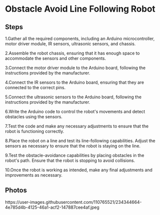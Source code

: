 
<html>
<head>
<meta charset="utf-8">

</head>
	<h1>Obstacle Avoid Line Following Robot</h1>

<body>
<h2>Steps</h2>
<p>1.Gather all the required components, including an Arduino microcontroller, motor driver module, IR sensors, ultrasonic sensors, and chassis.</p>
<p>2.Assemble the robot chassis, ensuring that it has enough space to accommodate the sensors and other components.</p>
<p>3.Connect the motor driver module to the Arduino board, following the instructions provided by the manufacturer.</p>
<p>4.Connect the IR sensors to the Arduino board, ensuring that they are connected to the correct pins.</p>
<p>5.Connect the ultrasonic sensors to the Arduino board, following the instructions provided by the manufacturer.</p>
<p>6.Write the Arduino code to control the robot's movements and detect obstacles using the sensors.</p>
<p>7.Test the code and make any necessary adjustments to ensure that the robot is functioning correctly.</p>
<p>8.Place the robot on a line and test its line-following capabilities. Adjust the sensors as necessary to ensure that the robot is staying on the line.</p>
<p>9.Test the obstacle-avoidance capabilities by placing obstacles in the robot's path. Ensure that the robot is stopping to avoid collisions.</p>
<p>10.Once the robot is working as intended, make any final adjustments and improvements as necessary.</p>
	<h2>Photos</h2>
https://user-images.githubusercontent.com/110765521/234344664-4e785d4b-4125-46a1-acf2-147887cee4af.jpeg

	
</body>
</html>
